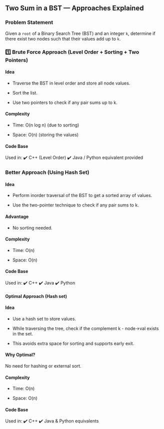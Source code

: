 ##  Two Sum in a BST — Approaches Explained
###  Problem Statement
Given a  `root` of a Binary Search Tree (BST) and an integer `k`, determine if there exist two nodes such that their values add up to `k`.

### 1️⃣ Brute Force Approach (Level Order + Sorting + Two Pointers)
#### Idea
- Traverse the BST in level order and store all node values.

- Sort the list.

- Use two pointers to check if any pair sums up to k.

#### Complexity
- Time: O(n log n) (due to sorting)

- Space: O(n) (storing the values)

#### Code Base
Used in:
✔️ C++ (Level Order)
✔️ Java / Python equivalent provided

### Better Approach (Using Hash Set)
#### Idea
- Perform inorder traversal of the BST to get a sorted array of values.

- Use the two-pointer technique to check if any pair sums to k.


#### Advantage
- No sorting needed.


#### Complexity
- Time: O(n)

- Space: O(n)

#### Code Base
Used in:
✔️ C++ 
✔️ Java 
✔️ Python

#### Optimal Approach (Hash set)
#### Idea
- Use a hash set to store values.

- While traversing the tree, check if the complement k - node->val exists in the set.

- This avoids extra space for sorting and supports early exit.

#### Why Optimal?
No need for hashing or external sort.

#### Complexity
- Time: O(n)

- Space: O(n)

#### Code Base
Used in:
✔️ C++ 
✔️ Java & Python equivalents